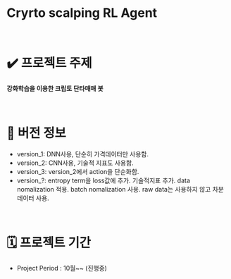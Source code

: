 # Cryrto scalping RL Agent

<br>

# **✔️ 프로젝트 주제**
**강화학습을 이용한 크립토 단타매매 봇**

<br>

# **🔎 버전 정보**
* version_1: DNN사용, 단순히 가격데이터만 사용함.
* version_2: CNN사용, 기술적 지표도 사용함. 
* version_3: version_2에서 action을 단순화함.
* version_?: entropy term을 loss값에 추가. 기술적지표 추가. data nomalization 적용. batch nomalization 사용. raw data는 사용하지 않고 차분데이터 사용.  
<br>

# **🗓️ 프로젝트 기간**
* Project Period : 10월~~ (진행중)

<br>
